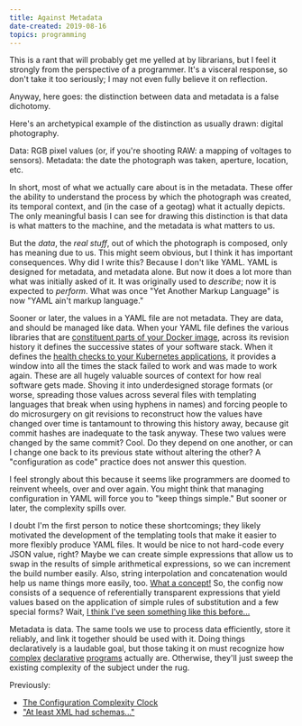 ```yaml
---
title: Against Metadata
date-created: 2019-08-16
topics: programming
---
```

This is a rant that will probably get me yelled at by librarians, but I feel it strongly from the perspective of a programmer. It's a visceral response, so don't take it too seriously; I may not even fully believe it on reflection.

Anyway, here goes: the distinction between data and metadata is a false dichotomy.

Here's an archetypical example of the distinction as usually drawn: digital photography.

Data: RGB pixel values (or, if you're shooting RAW: a mapping of voltages to sensors).
Metadata: the date the photograph was taken, aperture, location, etc.

In short, most of what we actually care about is in the metadata. These offer the ability to understand the process by which the photograph was created, its temporal context, and (in the case of a geotag) what it actually depicts. The only meaningful basis I can see for drawing this distinction is that data is what matters to the machine, and the metadata is what matters to us.

But the _data_, the _real stuff_, out of which the photograph is composed, only has meaning due to us. This might seem obvious, but I think it has important consequences. Why did I write this? Because I don't like YAML. YAML is designed for metadata, and metadata alone. But now it does a lot more than what was initially asked of it. It was originally used to _describe_; now it is expected to _perform_. What was once "Yet Another Markup Language" is now "YAML ain't markup language." 

Sooner or later, the values in a YAML file are not metadata. They are data, and should be managed like data. When your YAML file defines the various libraries that are [constituent parts of your Docker image](https://docs.docker.com/compose/), across its revision history it defines the successive states of your software stack. When it defines the [health checks to your Kubernetes applications](https://github.com/helm/charts/blob/12754f06cee246f7e89d0ffbfa66cbadb644e443/stable/mysql/templates/deployment.yaml#L113), it provides a window into all the times the stack failed to work and was made to work again. These are all hugely valuable sources of context for how real software gets made. Shoving it into underdesigned storage formats (or worse, spreading those values across several files with templating languages that break when using hyphens in names) and forcing people to do microsurgery on git revisions to reconstruct how the values have changed over time is tantamount to throwing this history away, because git commit hashes are inadequate to the task anyway. These two values were changed by the same commit? Cool. Do they depend on one another, or can I change one back to its previous state without altering the other? A "configuration as code" practice does not answer this question. 

I feel strongly about this because it seems like programmers are doomed to reinvent wheels, over and over again. You might think that managing configuration in YAML will force you to "keep things simple." But sooner or later, the complexity spills over.

I doubt I'm the first person to notice these shortcomings; they likely motivated the development of the templating tools that make it easier to more flexibly produce YAML files. It would be nice to not hard-code every JSON value, right? Maybe we can create simple expressions that allow us to swap in the results of simple arithmetical expressions, so we can increment the build number easily. Also, string interpolation and concatenation would help us name things more easily, too. [What a concept!](https://jsonnet.org) So, the config now consists of a sequence of referentially transparent expressions that yield values based on the application of simple rules of substitution and a few special forms? Wait, [I think I've seen something like this before...](https://en.wikipedia.org/wiki/Lisp_(programming_language))

Metadata is data. The same tools we use to process data efficiently, store it reliably, and link it together should be used with it. Doing things declaratively is a laudable goal, but those taking it on must recognize how [complex](https://en.wikipedia.org/wiki/Datalog) [declarative](https://en.wikipedia.org/wiki/SQL) [programs](https://en.wikipedia.org/wiki/MiniKanren) actually are. Otherwise, they'll just sweep the existing complexity of the subject under the rug.

Previously:
- [The Configuration Complexity Clock](https://mikehadlow.blogspot.com/2012/05/configuration-complexity-clock.html)
- ["At least XML had schemas..."](https://twitter.com/dr_c0d3/status/1040092903052378112) 

